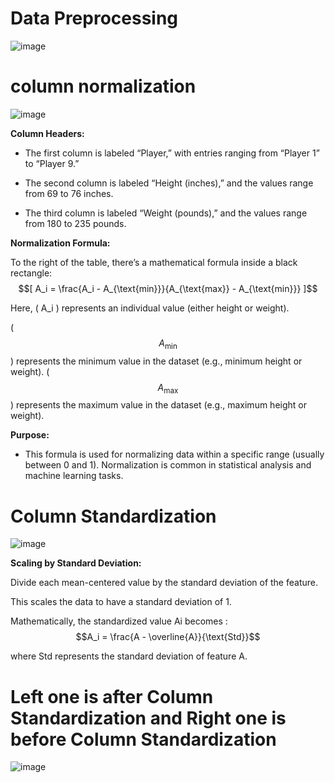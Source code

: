 # **Data Preprocessing**

![image](https://github.com/user-attachments/assets/da19b85e-3860-4a52-b637-baa458ae5dc5)

# **column normalization**

![image](https://github.com/user-attachments/assets/808c66c6-c306-4053-96f7-aed89bbb01c3)

**Column Headers:**

* The first column is labeled “Player,” with entries ranging from “Player 1” to “Player 9.”

* The second column is labeled “Height (inches),” and the values range from 69 to 76 inches.

* The third column is labeled “Weight (pounds),” and the values range from 180 to 235 pounds.


**Normalization Formula:**

To the right of the table, there’s a mathematical formula inside a black rectangle: $$[ A_i = \frac{A_i - A_{\text{min}}}{A_{\text{max}} - A_{\text{min}}} ]$$

Here, ( A_i ) represents an individual value (either height or weight).

( $$A_{\text{min}}$$ ) represents the minimum value in the dataset (e.g., minimum height or weight).
( $$A_{\text{max}}$$ ) represents the maximum value in the dataset (e.g., maximum height or weight).

**Purpose:**

* This formula is used for normalizing data within a specific range (usually between 0 and 1). Normalization is common in statistical analysis and machine learning tasks.

# **Column Standardization**

![image](https://github.com/user-attachments/assets/4e27130f-638e-445e-8012-16d89d3f9678)

**Scaling by Standard Deviation:**

Divide each mean-centered value by the standard deviation of the feature.

This scales the data to have a standard deviation of 1.

Mathematically, the standardized value Ai​ becomes : $$A_i = \frac{A - \overline{A}}{\text{Std}}$$

where Std represents the standard deviation of feature A.

# **Left one is after Column Standardization and Right one is before Column Standardization**

![image](https://github.com/user-attachments/assets/dba5e934-4c62-4d0c-8cc6-a1a776b0d4e7)
